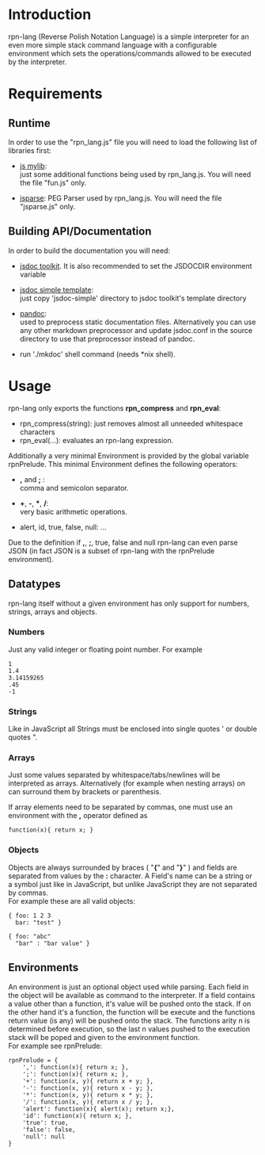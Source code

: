 
Introduction
============

rpn-lang (Reverse Polish Notation Language) is a simple interpreter for an
even more simple stack command language with a configurable environment which
sets the operations/commands allowed to be executed by the interpreter.

Requirements
============

## Runtime

In order to use the "rpn_lang.js" file you will need to load
the following list of libraries first:

- [js mylib](http://github.com/urso/js_mystdlib):  
  just some additional functions being used by rpn_lang.js.
  You will need the file "fun.js" only.

- [jsparse](http://github.com/doublec/jsparse):
  PEG Parser used by rpn_lang.js. You will need the file "jsparse.js" only.

## Building API/Documentation

In order to build the documentation you will need:

- [jsdoc toolkit](http://code.google.com/p/jsdoc-toolkit/).
  It is also recommended to set the JSDOCDIR environment variable

- [jsdoc simple template](http://github.com/urso/jsdoc-simple):  
  just copy 'jsdoc-simple' directory to jsdoc toolkit's template directory

- [pandoc](http://johnmacfarlane.net/pandoc/installing.html):  
  used to preprocess static documentation files. Alternatively you can use any
  other markdown preprocessor and update jsdoc.conf in the source directory 
  to use that preprocessor instead of pandoc.

- run './mkdoc' shell command (needs *nix shell).

Usage
=====

rpn-lang only exports the functions **rpn_compress** and **rpn_eval**:

- rpn_compress(string): just removes almost all unneeded whitespace characters
- rpn_eval(...): evaluates an rpn-lang expression.

Additionally a very minimal Environment is provided by the global variable
rpnPrelude. This minimal Environment defines the following operators:

- **,** and **;** :  
  comma and semicolon separator.

- **+**, **-**, **\***, **/**:  
  very basic arithmetic operations.

- alert, id, true, false, null: ...

Due to the definition if **,**, **;**, true, false and null rpn-lang can 
even parse JSON (in fact JSON is a subset of rpn-lang with the rpnPrelude
environment).

## Datatypes

rpn-lang itself without a given environment has only support for numbers,
strings, arrays and objects.

### Numbers
Just any valid integer or floating point number. For example

    1
    1.4
    3.14159265
    .45
    -1

### Strings

Like in JavaScript all Strings must be enclosed into single quotes \' or
double quotes \".

### Arrays

Just some values separated by whitespace/tabs/newlines will be interpreted as
arrays. Alternatively (for example when nesting arrays) on can surround them
by brackets or parenthesis.

If array elements need to be separated by commas, one must use an environment
with the **,** operator defined as 

    function(x){ return x; }

### Objects

Objects are always surrounded by braces ( "**{**" and "**}**" ) and fields are
separated from values by the **:** character. A Field's name can be a string
or a symbol just like in JavaScript, but unlike JavaScript they are not
separated by commas.  
For example these are all valid objects:

    { foo: 1 2 3
      bar: "test" }

    { foo: "abc"
      "bar" : "bar value" }

## Environments

An environment is just an optional object used while parsing.  Each field in
the object will be available as command to the interpreter.  If a field
contains a value other than a function, it's value will be pushed onto the
stack. If on the other hand it's a function, the function will be execute and
the functions return value (is any) will be pushed onto the stack.  The
functions arity n is determined before execution, so the last n values pushed
to the execution stack will be poped and given to the environment function.  
For example see rpnPrelude:

    rpnPrelude = {
        ',': function(x){ return x; },
        ';': function(x){ return x; },
        '+': function(x, y){ return x + y; },
        '-': function(x, y){ return x - y; },
        '*': function(x, y){ return x * y; },
        '/': function(x, y){ return x / y; },
        'alert': function(x){ alert(x); return x;},
        'id': function(x){ return x; },
        'true': true,
        'false': false,
        'null': null
    }


